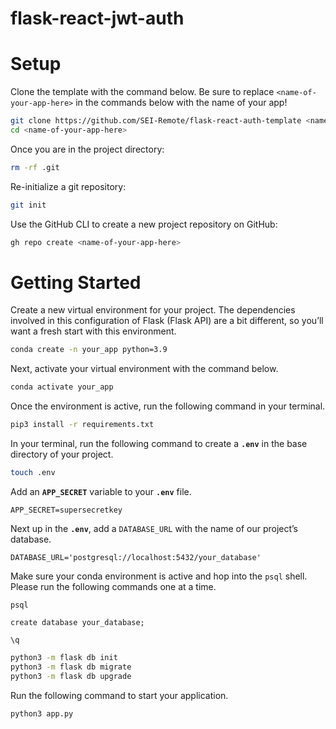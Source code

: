 # flask-react-jwt-auth

# Setup

Clone the template with the command below. Be sure to replace `<name-of-your-app-here>` in the commands below with the name of your app!

```bash
git clone https://github.com/SEI-Remote/flask-react-auth-template <name-of-your-app-here>
cd <name-of-your-app-here>
```

Once you are in the project directory:

```bash
rm -rf .git
```

Re-initialize a git repository:

```bash
git init
```

Use the GitHub CLI to create a new project repository on GitHub:

```bash
gh repo create <name-of-your-app-here>
```

# Getting Started

Create a new virtual environment for your project. The dependencies involved in this configuration of Flask (Flask API) are a bit different, so you’ll want a fresh start with this environment. 

```bash
conda create -n your_app python=3.9
```

Next, activate your virtual environment with the command below. 

```bash
conda activate your_app
```

Once the environment is active, run the following command in your terminal.

```bash
pip3 install -r requirements.txt 
```

In your terminal, run the following command to create a **`.env`** in the base directory of your project.

```bash
touch .env
```

Add an **`APP_SECRET`** variable to your **`.env`** file.

```
APP_SECRET=supersecretkey
```

Next up in the **`.env`**, add a `DATABASE_URL` with the name of our project’s database.

```
DATABASE_URL='postgresql://localhost:5432/your_database'
```

Make sure your conda environment is active and hop into the `psql` shell. Please run the following commands one at a time.

```
psql
```

```
create database your_database;
```

```
\q
```

```bash
python3 -m flask db init
python3 -m flask db migrate
python3 -m flask db upgrade
```

Run the following command to start your application. 

```bash
python3 app.py
```